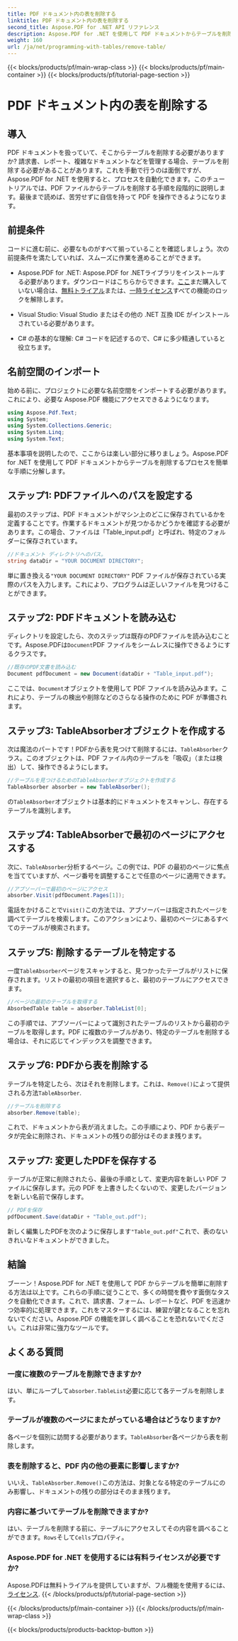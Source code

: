 ```yaml
---
title: PDF ドキュメント内の表を削除する
linktitle: PDF ドキュメント内の表を削除する
second_title: Aspose.PDF for .NET API リファレンス
description: Aspose.PDF for .NET を使用して PDF ドキュメントからテーブルを削除する方法をステップバイステップ ガイドで学習します。この簡単なチュートリアルで PDF の操作を簡素化します。
weight: 160
url: /ja/net/programming-with-tables/remove-table/
---
```


{{< blocks/products/pf/main-wrap-class >}}
{{< blocks/products/pf/main-container >}}
{{< blocks/products/pf/tutorial-page-section >}}

# PDF ドキュメント内の表を削除する

## 導入

PDF ドキュメントを扱っていて、そこからテーブルを削除する必要がありますか? 請求書、レポート、複雑なドキュメントなどを管理する場合、テーブルを削除する必要があることがあります。これを手動で行うのは面倒ですが、Aspose.PDF for .NET を使用すると、プロセスを自動化できます。このチュートリアルでは、PDF ファイルからテーブルを削除する手順を段階的に説明します。最後まで読めば、苦労せずに自信を持って PDF を操作できるようになります。

## 前提条件

コードに進む前に、必要なものがすべて揃っていることを確認しましょう。次の前提条件を満たしていれば、スムーズに作業を進めることができます。

-  Aspose.PDF for .NET: Aspose.PDF for .NETライブラリをインストールする必要があります。ダウンロードはこちらからできます。[ここ](https://releases.aspose.com/pdf/net/)まだ購入していない場合は、[無料トライアル](https://releases.aspose.com/)または、[一時ライセンス](https://purchase.aspose.com/temporary-license/)すべての機能のロックを解除します。
  
- Visual Studio: Visual Studio またはその他の .NET 互換 IDE がインストールされている必要があります。
  
- C# の基本的な理解: C# コードを記述するので、C# に多少精通していると役立ちます。

## 名前空間のインポート

始める前に、プロジェクトに必要な名前空間をインポートする必要があります。これにより、必要な Aspose.PDF 機能にアクセスできるようになります。

```csharp
using Aspose.Pdf.Text;
using System;
using System.Collections.Generic;
using System.Linq;
using System.Text;
```

基本事項を説明したので、ここからは楽しい部分に移りましょう。Aspose.PDF for .NET を使用して PDF ドキュメントからテーブルを削除するプロセスを簡単な手順に分解します。

## ステップ1: PDFファイルへのパスを設定する

最初のステップは、PDF ドキュメントがマシン上のどこに保存されているかを定義することです。作業するドキュメントが見つかるかどうかを確認する必要があります。この場合、ファイルは「Table_input.pdf」と呼ばれ、特定のフォルダーに保存されています。

```csharp
//ドキュメント ディレクトリへのパス。
string dataDir = "YOUR DOCUMENT DIRECTORY";
```

単に置き換える`"YOUR DOCUMENT DIRECTORY"` PDF ファイルが保存されている実際のパスを入力します。これにより、プログラムは正しいファイルを見つけることができます。

## ステップ2: PDFドキュメントを読み込む

ディレクトリを設定したら、次のステップは既存のPDFファイルを読み込むことです。Aspose.PDFは`Document`PDF ファイルをシームレスに操作できるようにするクラスです。

```csharp
//既存のPDF文書を読み込む
Document pdfDocument = new Document(dataDir + "Table_input.pdf");
```

ここでは、`Document`オブジェクトを使用して PDF ファイルを読み込みます。これにより、テーブルの検出や削除などのさらなる操作のために PDF が準備されます。

## ステップ3: TableAbsorberオブジェクトを作成する

次は魔法のパートです！PDFから表を見つけて削除するには、`TableAbsorber`クラス。このオブジェクトは、PDF ファイル内のテーブルを「吸収」（または検出）して、操作できるようにします。

```csharp
//テーブルを見つけるためのTableAbsorberオブジェクトを作成する
TableAbsorber absorber = new TableAbsorber();
```

の`TableAbsorber`オブジェクトは基本的にドキュメントをスキャンし、存在するテーブルを識別します。

## ステップ4: TableAbsorberで最初のページにアクセスする

次に、`TableAbsorber`分析するページ。この例では、PDF の最初のページに焦点を当てていますが、ページ番号を調整することで任意のページに適用できます。

```csharp
//アブソーバーで最初のページにアクセス
absorber.Visit(pdfDocument.Pages[1]);
```

電話をかけることで`Visit()`この方法では、アブソーバーは指定されたページを調べてテーブルを検索します。このアクションにより、最初のページにあるすべてのテーブルが検索されます。

## ステップ5: 削除するテーブルを特定する

一度`TableAbsorber`ページをスキャンすると、見つかったテーブルがリストに保存されます。リストの最初の項目を選択すると、最初のテーブルにアクセスできます。

```csharp
//ページの最初のテーブルを取得する
AbsorbedTable table = absorber.TableList[0];
```

この手順では、アブソーバーによって識別されたテーブルのリストから最初のテーブルを取得します。PDF に複数のテーブルがあり、特定のテーブルを削除する場合は、それに応じてインデックスを調整できます。

## ステップ6: PDFから表を削除する

テーブルを特定したら、次はそれを削除します。これは、`Remove()`によって提供される方法`TableAbsorber`.

```csharp
//テーブルを削除する
absorber.Remove(table);
```

これで、ドキュメントから表が消えました。この手順により、PDF から表データが完全に削除され、ドキュメントの残りの部分はそのまま残ります。

## ステップ7: 変更したPDFを保存する

テーブルが正常に削除されたら、最後の手順として、変更内容を新しい PDF ファイルに保存します。元の PDF を上書きしたくないので、変更したバージョンを新しい名前で保存します。

```csharp
// PDFを保存
pdfDocument.Save(dataDir + "Table_out.pdf");
```

新しく編集したPDFを次のように保存します`"Table_out.pdf"`これで、表のないきれいなドキュメントができました。

## 結論

ブーーン！Aspose.PDF for .NET を使用して PDF からテーブルを簡単に削除する方法は以上です。これらの手順に従うことで、多くの時間を費やす面倒なタスクを自動化できます。これで、請求書、フォーム、レポートなど、PDF を迅速かつ効率的に処理できます。これをマスターするには、練習が鍵となることを忘れないでください。Aspose.PDF の機能を詳しく調べることを恐れないでください。これは非常に強力なツールです。

## よくある質問

### 一度に複数のテーブルを削除できますか?  
はい、単にループして`absorber.TableList`必要に応じて各テーブルを削除します。

### テーブルが複数のページにまたがっている場合はどうなりますか?  
各ページを個別に訪問する必要があります。`TableAbsorber`各ページから表を削除します。

### 表を削除すると、PDF 内の他の要素に影響しますか?  
いいえ、`TableAbsorber.Remove()`この方法は、対象となる特定のテーブルにのみ影響し、ドキュメントの残りの部分はそのまま残ります。

### 内容に基づいてテーブルを削除できますか?  
はい、テーブルを削除する前に、テーブルにアクセスしてその内容を調べることができます。`Rows`そして`Cells`プロパティ。

### Aspose.PDF for .NET を使用するには有料ライセンスが必要ですか?  
 Aspose.PDFは無料トライアルを提供していますが、フル機能を使用するには、[ライセンス](https://purchase.aspose.com/buy).
{{< /blocks/products/pf/tutorial-page-section >}}

{{< /blocks/products/pf/main-container >}}
{{< /blocks/products/pf/main-wrap-class >}}

{{< blocks/products/products-backtop-button >}}
